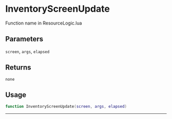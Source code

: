 # InventoryScreenUpdate
Function name in ResourceLogic.lua
## Parameters
`screen`, `args`, `elapsed`
## Returns
`none`
## Usage
```lua
function InventoryScreenUpdate(screen, args, elapsed)
```
---
